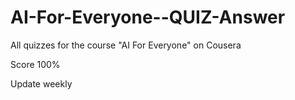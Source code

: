 # AI-For-Everyone--QUIZ-Answer
All quizzes for the course "AI For Everyone" on Cousera

Score 100%

Update weekly
